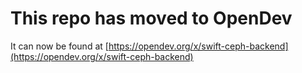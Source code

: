 # This repo has moved to OpenDev

It can now be found at [https://opendev.org/x/swift-ceph-backend](https://opendev.org/x/swift-ceph-backend)
